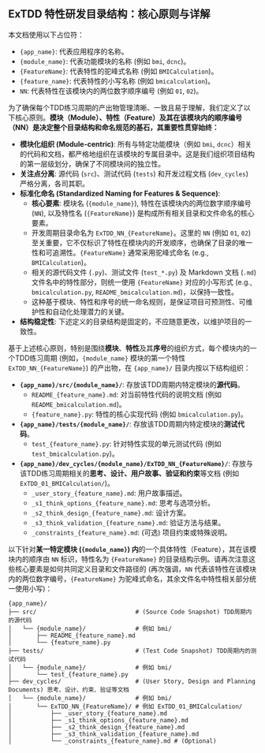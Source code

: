 ## ExTDD 特性研发目录结构：核心原则与详解

本文档使用以下占位符：
*   `{app_name}`: 代表应用程序的名称。
*   `{module_name}`: 代表功能模块的名称 (例如 `bmi`, `dcnc`)。
*   `{FeatureName}`: 代表特性的驼峰式名称 (例如 `BMICalculation`)。
*   `{feature_name}`: 代表特性的小写名称 (例如 `bmicalculation`)。
*   `NN`: 代表特性在该模块内的两位数字顺序编号 (例如 `01`, `02`)。

为了确保每个TDD练习周期的产出物管理清晰、一致且易于理解，我们定义了以下核心原则。**模块（Module）、特性（Feature）及其在该模块内的顺序编号（NN）是决定整个目录结构和命名规范的基石，其重要性贯穿始终：**

*   **模块化组织 (Module-centric)**: 所有与特定功能模块（例如 `bmi`, `dcnc`）相关的代码和文档，都严格地组织在该模块的专属目录中。这是我们组织项目结构的第一层级划分，确保了不同模块间的独立性。
*   **关注点分离**: 源代码 (`src`)、测试代码 (`tests`) 和开发过程文档 (`dev_cycles`) 严格分离，各司其职。
*   **标准化命名 (Standardized Naming for Features & Sequence)**:
    *   **核心要素**: 模块名 (`{module_name}`), 特性在该模块内的两位数字顺序编号 (`NN`), 以及特性名 (`{FeatureName}`) 是构成所有相关目录和文件命名的核心要素。
    *   开发周期目录命名为 `ExTDD_NN_{FeatureName}`。这里的 `NN` (例如 `01`, `02`) 至关重要，它不仅标识了特性在模块内的开发顺序，也确保了目录的唯一性和可追溯性。`{FeatureName}` 通常采用驼峰式命名 (e.g., `BMICalculation`)。
    *   相关的源代码文件 (`.py`)、测试文件 (`test_*.py`) 及 Markdown 文档 (`.md`) 文件名中的特性部分，则统一使用 `{FeatureName}` 对应的小写形式 (e.g., `bmicalculation.py`, `README_bmicalculation.md`)，以保持一致性。
    *   这种基于模块、特性和序号的统一命名规则，是保证项目可预测性、可维护性和自动化处理潜力的关键。
*   **结构稳定性**: 下述定义的目录结构是固定的，不应随意更改，以维护项目的一致性。

基于上述核心原则，特别是围绕**模块**、**特性**及其**序号**的组织方式，每个模块内的一个TDD练习周期 (例如，`{module_name}` 模块的第一个特性 `ExTDD_NN_{FeatureName}`) 的产出物，在 `{app_name}/` 目录内按以下结构组织：

*   **`{app_name}/src/{module_name}/`**: 存放该TDD周期内特定模块的**源代码**。
    *   `README_{feature_name}.md`: 对当前特性代码的说明文档 (例如 `README_bmicalculation.md`)。
    *   `{feature_name}.py`: 特性的核心实现代码 (例如 `bmicalculation.py`)。
*   **`{app_name}/tests/{module_name}/`**: 存放该TDD周期内特定模块的**测试代码**。
    *   `test_{feature_name}.py`: 针对特性实现的单元测试代码 (例如 `test_bmicalculation.py`)。
*   **`{app_name}/dev_cycles/{module_name}/ExTDD_NN_{FeatureName}/`**: 存放与该TDD练习周期相关的**思考、设计、用户故事、验证和约束**等文档 (例如 `ExTDD_01_BMICalculation/`)。
    *   `_user_story_{feature_name}.md`: 用户故事描述。
    *   `_s1_think_options_{feature_name}.md`: 思考与选项分析。
    *   `_s2_think_design_{feature_name}.md`: 设计方案。
    *   `_s3_think_validation_{feature_name}.md`: 验证方法与结果。
    *   `_constraints_{feature_name}.md`: (可选) 项目约束或特殊说明。

以下针对**某一特定模块 (`{module_name}`) 内**的一个具体特性（Feature），其在该模块内的顺序由 `NN` 标识，特性名为 `{FeatureName}` 的目录结构示例。请再次注意这些核心要素是如何共同定义目录和文件路径的 (再次强调，`NN` 代表该特性在该模块内的两位数字编号，`{FeatureName}` 为驼峰式命名，其余文件名中特性相关部分统一使用小写)：

```
{app_name}/
├── src/                            # (Source Code Snapshot) TDD周期内的源代码
│   └── {module_name}/              # 例如 bmi/
│       ├── README_{feature_name}.md
│       └── {feature_name}.py
├── tests/                          # (Test Code Snapshot) TDD周期内的测试代码
│   └── {module_name}/              # 例如 bmi/
│       └── test_{feature_name}.py
├── dev_cycles/                     # (User Story, Design and Planning Documents) 思考、设计、约束、验证等文档
│   └── {module_name}/              # 例如 bmi/
│       └── ExTDD_NN_{FeatureName}/ # 例如 ExTDD_01_BMICalculation/
│           ├── _user_story_{feature_name}.md
│           ├── _s1_think_options_{feature_name}.md
│           ├── _s2_think_design_{feature_name}.md
│           ├── _s3_think_validation_{feature_name}.md
│           └── _constraints_{feature_name}.md # (Optional)
```